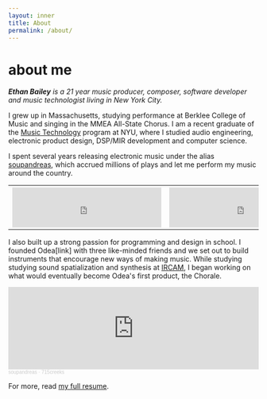 ```yaml
---
layout: inner
title: About
permalink: /about/
---
```

# about me

_**Ethan Bailey** is a 21 year music producer, composer, software developer and music technologist living in New York City._

I grew up in Massachusetts, studying performance at Berklee College of Music and singing in the MMEA All-State Chorus. I am a recent graduate of the [Music Technology](https://steinhardt.nyu.edu/programs/music-technology) program at NYU, where I studied audio engineering, electronic product design, DSP/MIR development and computer science.

I spent several years releasing electronic music under the alias [soupandreas](http://soupandreas.com/), which accrued millions of plays and let me perform my music around the country.

<table class="table"><tr><th class="text-left"><iframe src="https://open.spotify.com/embed/track/4VaCl3d8D24eGGDf786siN" width="300" height="80" frameborder="0" allowtransparency="true" allow="encrypted-media"></iframe></th><th class="text-right"><iframe src="https://open.spotify.com/embed/track/1Y3knDCl6cebMyffIe2Rf9" width="300" height="80" frameborder="0" allowtransparency="true" allow="encrypted-media"></iframe></th></tr></table>

I also built up a strong passion for programming and design in school. I founded Odea[link] with three like-minded friends and we set out to build instruments that encourage new ways of making music. While studying studying sound spatialization and synthesis at [IRCAM](https://www.ircam.fr/), I began working on what would eventually become Odea's first product, the Chorale.

<iframe width="100%" height="166" scrolling="no" frameborder="no" allow="autoplay" src="https://w.soundcloud.com/player/?url=https%3A//api.soundcloud.com/tracks/506623632&color=%23ff5500&auto_play=false&hide_related=false&show_comments=true&show_user=true&show_reposts=false&show_teaser=true"></iframe><div style="font-size: 10px; color: #cccccc;line-break: anywhere;word-break: normal;overflow: hidden;white-space: nowrap;text-overflow: ellipsis; font-family: Interstate,Lucida Grande,Lucida Sans Unicode,Lucida Sans,Garuda,Verdana,Tahoma,sans-serif;font-weight: 100;"><a href="https://soundcloud.com/soupandreas" title="soupandreas" target="_blank" style="color: #cccccc; text-decoration: none;">soupandreas</a> · <a href="https://soundcloud.com/soupandreas/715creeks" title="715creeks" target="_blank" style="color: #cccccc; text-decoration: none;">715creeks</a></div>

For more, read [my full resume](https://drive.google.com/file/d/1cosCKSEGrq1A3Z4IacNtBbuhJxzjNXw3/view?usp=sharing).